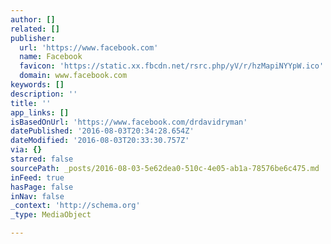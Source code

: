 ```yaml
---
author: []
related: []
publisher:
  url: 'https://www.facebook.com'
  name: Facebook
  favicon: 'https://static.xx.fbcdn.net/rsrc.php/yV/r/hzMapiNYYpW.ico'
  domain: www.facebook.com
keywords: []
description: ''
title: ''
app_links: []
isBasedOnUrl: 'https://www.facebook.com/drdavidryman'
datePublished: '2016-08-03T20:34:28.654Z'
dateModified: '2016-08-03T20:33:30.757Z'
via: {}
starred: false
sourcePath: _posts/2016-08-03-5e62dea0-510c-4e05-ab1a-78576be6c475.md
inFeed: true
hasPage: false
inNav: false
_context: 'http://schema.org'
_type: MediaObject

---
```

